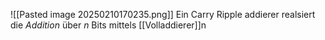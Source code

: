 ![[Pasted image 20250210170235.png]]
Ein Carry Ripple addierer realsiert die _Addition_ über $n$ Bits mittels [[Volladdierer]]n
